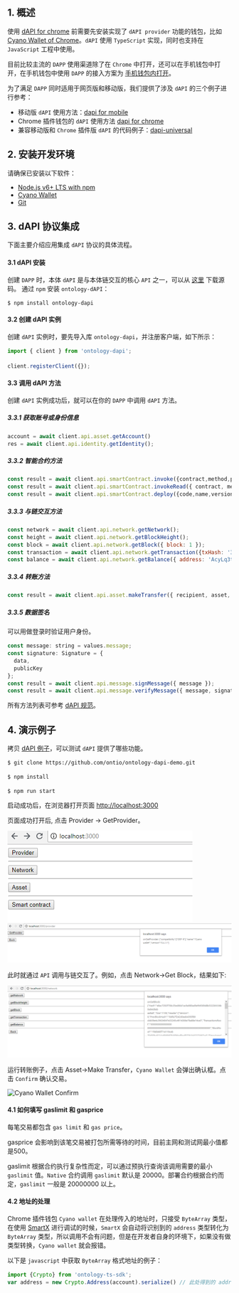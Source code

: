 


## 1. 概述

使用 [dAPI for chrome](https://github.com/ontio/ontology-dapi) 前需要先安装实现了 ```dAPI provider``` 功能的钱包，比如 [Cyano Wallet of Chrome](https://github.com/ontio/cyano-wallet)。```dAPI``` 使用 ```TypeScript``` 实现，同时也支持在 ```JavaScript``` 工程中使用。

目前比较主流的 ```DAPP``` 使用渠道除了在 ```Chrome``` 中打开，还可以在手机钱包中打开，在手机钱包中使用 ```DAPP``` 的接入方案为 [手机钱包内打开](https://dev-docs.ont.io/#/docs-cn/dApp-Integration/01-DAppDocking-Wallet-Opens-DApp)。

为了满足 ```DAPP``` 同时适用于网页版和移动版，我们提供了涉及 ```dAPI``` 的三个例子进行参考：

* 移动版 ```dAPI``` 使用方法：[dapi for mobile](https://github.com/ontio-cyano/cyano-bridge)
* Chrome 插件钱包的 ```dAPI``` 使用方法 [dapi for chrome](https://github.com/ontio/ontology-dapi)
* 兼容移动版和 ```Chrome``` 插件版 ```dAPI``` 的代码例子：[dapi-universal](https://github.com/ontio-cyano/dapi-universal)

## 2. 安装开发环境

请确保已安装以下软件：

- [Node.js v6+ LTS with npm](https://nodejs.org/en/)
- [Cyano Wallet]( https://chrome.google.com/webstore/detail/ontology-web-wallet/dkdedlpgdmmkkfjabffeganieamfklkm)
- [Git](https://git-scm.com/)


## 3. dAPI 协议集成

下面主要介绍应用集成 ```dAPI``` 协议的具体流程。

#### 3.1 dAPI 安装
创建 ```DAPP``` 时，本体 ```dAPI``` 是与本体链交互的核心 ```API``` 之一，可以从 [这里](https://github.com/ontio/ontology-dapi) 下载源码。 通过 ```npm``` 安装 ```ontology-dAPI```：

```shell
$ npm install ontology-dapi
```

#### 3.2 创建 dAPI 实例

创建 ```dAPI``` 实例时，要先导入库 ```ontology-dapi```，并注册客户端，如下所示：

```javascript
import { client } from 'ontology-dapi';

client.registerClient({});
```

#### 3.3 调用 dAPI 方法
创建 ```dAPI``` 实例成功后，就可以在你的 ```DAPP``` 中调用 ```dAPI``` 方法。

##### 3.3.1 获取账号或身份信息

```javascript
account = await client.api.asset.getAccount()
res = await client.api.identity.getIdentity();
```


##### 3.3.2 智能合约方法
```javascript
const result = await client.api.smartContract.invoke({contract,method,parameters,gasPrice,gasLimit,requireIdentity});
const result = await client.api.smartContract.invokeRead({ contract, method, parameters });
const result = await client.api.smartContract.deploy({code,name,version,author,email,description,needStorage,gasPrice,gasLimit});
```

##### 3.3.3 与链交互方法
```javascript
const network = await client.api.network.getNetwork();
const height = await client.api.network.getBlockHeight();
const block = await client.api.network.getBlock({ block: 1 });
const transaction = await client.api.network.getTransaction({txHash: '314e24e5bb0bd88852b2f13e673e5dcdfd53bdab909de8b9812644d6871bc05f'});
const balance = await client.api.network.getBalance({ address: 'AcyLq3tokVpkMBMLALVMWRdVJ83TTgBUwU' });
```
##### 3.3.4 转账方法
```javascript
const result = await client.api.asset.makeTransfer({ recipient, asset, amount });
```

##### 3.3.5 数据签名

可以用做登录时验证用户身份。
```javascript
const message: string = values.message;
const signature: Signature = {
  data,
  publicKey
};
const result = await client.api.message.signMessage({ message });
const result = await client.api.message.verifyMessage({ message, signature });
```

所有方法列表可参考 [dAPI 规范](https://github.com/backslash47/OEPs/blob/oep-dapp-api/OEP-6/OEP-6.mediawiki)。


## 4. 演示例子

拷贝 [dAPI 例子](https://github.com/ontio/ontology-dapi-demo)，可以测试 ```dAPI``` 提供了哪些功能。

```shell
$ git clone https://github.com/ontio/ontology-dapi-demo.git

$ npm install

$ npm run start
```

启动成功后，在浏览器打开页面 [http://localhost:3000](http://localhost:3000)

 页面成功打开后, 点击 Provider -> GetProvider。

![dApp Demo Provider](https://raw.githubusercontent.com/ontio/documentation/master/docs/lib/images/dappdemofirstscreen.png)
![dApp Demo Get Provider](https://raw.githubusercontent.com/ontio/documentation/master/docs/lib/images/dappdemoregisterprovider.png)

此时就通过 ```API``` 调用与链交互了。例如，点击 Network->Get Block，结果如下:

![dApp Demo getBlock](https://raw.githubusercontent.com/ontio/documentation/master/docs/lib/images/dappdemonetworkblock.png)

运行转账例子，点击 Asset->Make Transfer，```Cyano Wallet``` 会弹出确认框。点击 ```Confirm``` 确认交易。

![Cyano Wallet Confirm](https://raw.githubusercontent.com/ontio/documentation/master/docs/lib/images/demo.png)

#### 4.1 如何填写 gaslimit 和 gasprice

每笔交易都包含 ```gas limit``` 和 ```gas price```。

gasprice 会影响到该笔交易被打包所需等待的时间，目前主网和测试网最小值都是500。

gaslimit 根据合约执行复杂性而定，可以通过预执行查询该调用需要的最小 ```gaslimit``` 值。```Native``` 合约调用 ```gaslimit``` 默认是 20000。部署合约根据合约而定，```gaslimit``` 一般是 20000000 以上。

#### 4.2 地址的处理

Chrome 插件钱包 ```Cyano wallet``` 在处理传入的地址时，只接受 ```ByteArray``` 类型，在使用 [SmartX](https://smartx.ont.io/#/) 进行调试的时候，```SmartX``` 会自动将识别到的 ```address``` 类型转化为 ```ByteArray``` 类型，所以调用不会有问题，但是在开发者自身的环境下，如果没有做类型转换，```Cyano wallet``` 就会报错。

以下是 ```javascript``` 中获取 ```ByteArray``` 格式地址的例子：

```javascript
import {Crypto} from 'ontology-ts-sdk';
var address = new Crypto.Address(account).serialize() // 此处得到的 address 就是 ByteArray 格式
```
